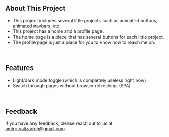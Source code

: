 ## About This Project

- This project includes several little projects such as animated buttons, animated navbars, etc.
- This project has a home and a profile page.
- The home page is a place that has several buttons for each little project.
- The profile page is just a place for you to know how to reach me on.

<p></p>&nbsp;

## Features

- Light/dark mode toggle (which is completely useless right now)
- Switch through pages without browser refreshing. (SPA)

<p></p>&nbsp;

## Feedback

If you have any feedback, please reach out to us at amirrr.valizadeh@gmail.com